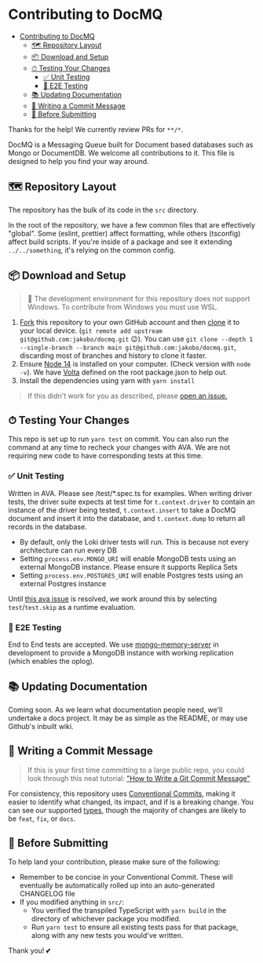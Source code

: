 # Contributing to DocMQ

- [Contributing to DocMQ](#contributing-to-docmq)
  - [🗺 Repository Layout](#-repository-layout)
  - [📦 Download and Setup](#-download-and-setup)
  - [⏱ Testing Your Changes](#-testing-your-changes)
    - [✅ Unit Testing](#-unit-testing)
    - [🏁 E2E Testing](#-e2e-testing)
  - [📚 Updating Documentation](#-updating-documentation)
  - [📝 Writing a Commit Message](#-writing-a-commit-message)
  - [🔎 Before Submitting](#-before-submitting)

Thanks for the help! We currently review PRs for `**/*`.

DocMQ is a Messaging Queue built for Document based databases such as Mongo or DocumentDB. We welcome all contributions to it. This file is designed to help you find your way around.

## 🗺 Repository Layout

The repository has the bulk of its code in the `src` directory.

In the root of the repository, we have a few common files that are effectively "global". Some (eslint, prettier) affect formatting, while others (tsconfig) affect build scripts. If you're inside of a package and see it extending `../../something`, it's relying on the common config.

## 📦 Download and Setup

> 💽 The development environment for this repository does not support Windows. To contribute from Windows you must use WSL.

1. [Fork](https://help.github.com/articles/fork-a-repo/) this repository to your own GitHub account and then [clone](https://help.github.com/articles/cloning-a-repository/) it to your local device. (`git remote add upstream git@github.com:jakobo/docmq.git` 😉). You can use `git clone --depth 1 --single-branch --branch main git@github.com:jakobo/docmq.git`, discarding most of branches and history to clone it faster.
2. Ensure [Node 14](https://nodejs.org/) is installed on your computer. (Check version with `node -v`). We have [Volta](https://volta.sh) defined on the root package.json to help out.
3. Install the dependencies using yarn with `yarn install`

> If this didn't work for you as described, please [open an issue.](https://github.com/jakobo/docmq/issues/new/choose)

## ⏱ Testing Your Changes

This repo is set up to run `yarn test` on commit. You can also run the command at any time to recheck your changes with AVA. We are not requiring new code to have corresponding tests at this time.

### ✅ Unit Testing

Written in AVA. Please see /test/\*.spec.ts for examples. When writing driver tests, the driver suite expects at test time for `t.context.driver` to contain an instance of the driver being tested, `t.context.insert` to take a DocMQ document and insert it into the database, and `t.context.dump` to return all records in the database.

- By default, only the Loki driver tests will run. This is because not every architecture can run every DB
- Setting `process.env.MONGO_URI` will enable MongoDB tests using an external MongoDB instance. Please ensure it supports Replica Sets
- Setting `process.env.POSTGRES_URI` will enable Postgres tests using an external Postgres instance

Until [this ava issue](https://github.com/avajs/ava/issues/2979) is resolved, we work around this by selecting `test`/`test.skip` as a runtime evaluation.

### 🏁 E2E Testing

End to End tests are accepted. We use [mongo-memory-server](https://github.com/nodkz/mongodb-memory-server) in development to provide a MongoDB instance with working replication (which enables the oplog).

## 📚 Updating Documentation

Coming soon. As we learn what documentation people need, we'll undertake a docs project. It may be as simple as the README, or may use Github's inbuilt wiki.

## 📝 Writing a Commit Message

> If this is your first time committing to a large public repo, you could look through this neat tutorial: ["How to Write a Git Commit Message"](https://chris.beams.io/posts/git-commit/)

For consistency, this repository uses [Conventional Commits](https://www.conventionalcommits.org/en/v1.0.0/), making it easier to identify what changed, its impact, and if is a breaking change. You can see our supported [types](./commitlint.config.js), though the majority of changes are likely to be `feat`, `fix`, or `docs`.

## 🔎 Before Submitting

To help land your contribution, please make sure of the following:

- Remember to be concise in your Conventional Commit. These will eventually be automatically rolled up into an auto-generated CHANGELOG file
- If you modified anything in `src/`:
  - You verified the transpiled TypeScript with `yarn build` in the directory of whichever package you modified.
  - Run `yarn test` to ensure all existing tests pass for that package, along with any new tests you would've written.

Thank you! 💕
